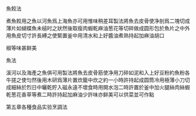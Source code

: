 魚餃法

煮魚餃用之魚以河魚爲上海魚亦可用惟味稍差耳製法將魚去皮骨使净剖爲二塊切成薄片如蝴蝶魚未槌时之狀然後取瘦肉蝦乾麻油葱花等切碎做成圆形包於魚片之中外用魚皮切寸許長縛之使緊置釜中用清水和上好醬油煮熟持起加麻油胡口

椒等味甚鲜美



魚法

溪河以及海產之魚俱可用製法將魚去皮骨筋使净用刀碎如泥和入上好豆粉約魚粉各牛搓之使匀然後用木研爲薄片置炊籠中炊之約一小時許持起成圆筒冷用極薄小刀切成細絲於烈日中曬乾貯入磁永遠不壞食時用開水泡二時許置於釜中加火腿絲肉絲蝦乾葱花香草等煮二時許持起加麻油少許味亦鲜美可以供菜並可作點



第五章各種食品实验烹調法
